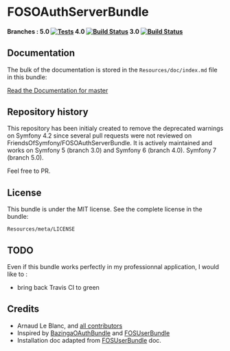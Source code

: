 FOSOAuthServerBundle
====================

#### Branches : 5.0 [![Tests](https://github.com/klapaudius/FOSOAuthServerBundle/actions/workflows/php.yml/badge.svg)](https://github.com/klapaudius/FOSOAuthServerBundle/actions/workflows/php.yml) 4.0 [![Build Status](https://app.travis-ci.com/klapaudius/FOSOAuthServerBundle.svg?branch=4.0)](https://app.travis-ci.com/klapaudius/FOSOAuthServerBundle.svg?branch=4.0) 3.0 [![Build Status](https://app.travis-ci.com/klapaudius/FOSOAuthServerBundle.svg?branch=3.0)](https://app.travis-ci.com/klapaudius/FOSOAuthServerBundle.svg?branch=3.0)


## Documentation
 
The bulk of the documentation is stored in the `Resources/doc/index.md` file in this bundle:

[Read the Documentation for master](https://github.com/klapaudius/FOSOAuthServerBundle/blob/master/Resources/doc/index.md)

## Repository history

This repository has been initialy created to remove the deprecated warnings on Symfony 4.2 since several pull requests were not reviewed on FriendsOfSymfony/FOSOAuthServerBundle.
It is actively maintained and works on Symfony 5 (branch 3.0) and Symfony 6 (branch 4.0). Symfony 7 (branch 5.0).

Feel free to PR.

## License

This bundle is under the MIT license. See the complete license in the bundle:

    Resources/meta/LICENSE


## TODO

Even if this bundle works perfectly in my professionnal application, I would like to :
- bring back Travis CI to green


## Credits

- Arnaud Le Blanc, and [all contributors](https://github.com/klapaudius/FOSOAuthServerBundle/contributors)
- Inspired by [BazingaOAuthBundle](https://github.com/willdurand/BazingaOAuthServerBundle) and [FOSUserBundle](https://github.com/FriendsOfSymfony/FOSUserBundle)
- Installation doc adapted from [FOSUserBundle](https://github.com/FriendsOfSymfony/FOSUserBundle) doc.
